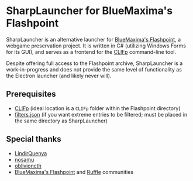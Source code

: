 # SharpLauncher for BlueMaxima's Flashpoint
SharpLauncher is an alternative launcher for <a href="https://bluemaxima.org/flashpoint/">BlueMaxima's Flashpoint</a>, a webgame preservation project. It is written in C# (utilizing Windows Forms for its GUI), and serves as a frontend for the <a href="https://github.com/oblivioncth/CLIFp">CLIFp</a> command-line tool.

Despite offering full access to the Flashpoint archive, SharpLauncher is a work-in-progress and does not provide the same level of functionality as the Electron launcher (and likely never will).

## Prerequisites
* <a href="https://github.com/oblivioncth/CLIFp">CLIFp</a> (ideal location is a `CLIFp` folder within the Flashpoint directory)
* <a href="https://cdn.discordapp.com/attachments/496132309498724391/945863222991392798/filters.json">filters.json</a> (if you want extreme entries to be filtered; must be placed in the same directory as SharpLauncher)

## Special thanks
* <a href="https://github.com/LindirQuenya">LindirQuenya</a>
* <a href="https://github.com/n0samu">nosamu</a>
* <a href="https://github.com/oblivioncth">oblivioncth</a>
* <a href="https://bluemaxima.org/flashpoint/">BlueMaxima's Flashpoint</a> and <a href="https://ruffle.rs/">Ruffle</a> communities